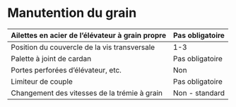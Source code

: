 # Manutention du grain

| Ailettes en acier de l’élévateur à grain propre | Pas obligatoire |   
|---|---|
|Position du couvercle de la vis transversale |1-3 |   
| Palette à joint de cardan | Pas obligatoire  |   
| Portes perforées d’élévateur, etc.| Non  |   
| Limiteur de couple | Pas obligatoire  |
|  Changement des vitesses de la trémie à grain      | Non - standard